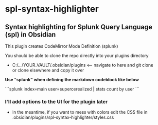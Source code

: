 # spl-syntax-highlighter

## Syntax highlighting for Splunk Query Language (spl) in Obsidian

This plugin creates CodeMirror Mode Definition (splunk)

You should be able to clone the repo directly into your plugins directory 
- C:/.../YOUR_VAULT/.obsidian/plugins <-- navigate to here and git clone or clone elsewhere and copy it over

**Use "splunk" when defining the markdown codeblock like below** 

\`\`\`splunk
index=main user=supercerealized
| stats count by user
\`\`\`

### I'll add options to the UI for the plugin later
- In the meantime, if you want to mess with colors edit the CSS file in .obsidian/plugins/spl-syntax-highlighter/styles.css
